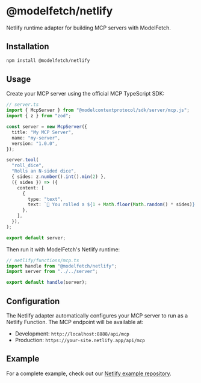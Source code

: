# @modelfetch/netlify

Netlify runtime adapter for building MCP servers with ModelFetch.

## Installation

```bash
npm install @modelfetch/netlify
```

## Usage

Create your MCP server using the official MCP TypeScript SDK:

```typescript
// server.ts
import { McpServer } from "@modelcontextprotocol/sdk/server/mcp.js";
import { z } from "zod";

const server = new McpServer({
  title: "My MCP Server",
  name: "my-server",
  version: "1.0.0",
});

server.tool(
  "roll_dice",
  "Rolls an N-sided dice",
  { sides: z.number().int().min(2) },
  ({ sides }) => ({
    content: [
      {
        type: "text",
        text: `🎲 You rolled a ${1 + Math.floor(Math.random() * sides)}!`,
      },
    ],
  }),
);

export default server;
```

Then run it with ModelFetch's Netlify runtime:

```typescript
// netlify/functions/mcp.ts
import handle from "@modelfetch/netlify";
import server from "../../server";

export default handle(server);
```

## Configuration

The Netlify adapter automatically configures your MCP server to run as a Netlify Function. The MCP endpoint will be available at:

- Development: `http://localhost:8888/api/mcp`
- Production: `https://your-site.netlify.app/api/mcp`

## Example

For a complete example, check out our [Netlify example repository](https://github.com/phuctm97/modelfetch/tree/main/apps/example-netlify-ts).
